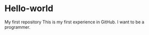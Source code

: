 # Hello-world
My first repository
This is my first experience in GitHub. I want to be a programmer.
